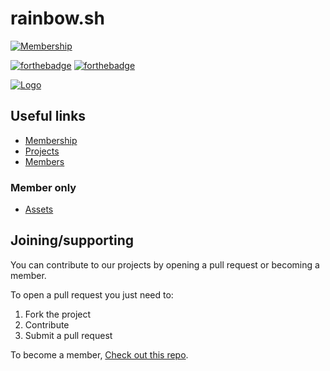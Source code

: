 # rainbow.sh

[![Membership](https://img.shields.io/badge/Become%20a%20member-here!-brightgreen?style=for-the-badge)](https://github.com/rainbow-sh/membership)

[![forthebadge](https://forthebadge.com/images/badges/built-with-love.svg)](https://forthebadge.com)
[![forthebadge](https://forthebadge.com/images/badges/powered-by-black-magic.svg)](https://forthebadge.com)

[![Logo](https://avatars.githubusercontent.com/u/107364299?s=200&v=4)](https://github.com/rainbow-sh)

## Useful links

* [Membership](https://github.com/rainbow-sh/membership)
* [Projects](https://github.com/orgs/rainbow-sh/repositories)
* [Members](https://github.com/orgs/rainbow-sh/people)

### Member only

* [Assets](https://github.com/rainbow-sh/assets)

## Joining/supporting

You can contribute to our projects by opening a pull request or becoming a member.

To open a pull request you just need to:

1. Fork the project
2. Contribute
3. Submit a pull request

To become a member, [Check out this repo](https://github.com/rainbow-sh/membership).
